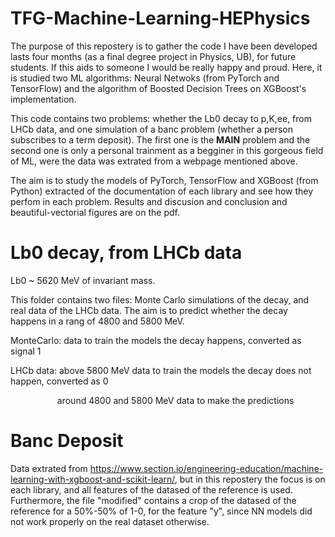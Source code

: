 # TFG-Machine-Learning-HEPhysics
The purpose of this repostery is to gather the code I have been developed lasts four months (as a final degree project in Physics, UB), for future students. If 
this aids to someone I would be really happy and proud. Here, it is studied two ML algorithms: Neural Netwoks (from PyTorch and TensorFlow) and the algorithm of Boosted Decision Trees on XGBoost's implementation.

This code contains two problems: whether the Lb0 decay to p,K,ee, from LHCb data, and one simulation of a banc problem (whether a person subscribes to a term deposit). The first one is the <strong>MAIN</strong> problem and the second one is only a personal trainment as a begginer in this gorgeous field of ML, were the data was extrated from a webpage mentioned above.

The aim is to study the models of PyTorch, TensorFlow and XGBoost (from Python) extracted of the documentation of each library and see how they perfom in each problem. Results and discusion and conclusion and beautiful-vectorial figures are on the pdf.

# Lb0 decay, from LHCb data
Lb0 ~ 5620 MeV of invariant mass.

This folder contains two files: Monte Carlo simulations of the decay, and real data of the LHCb data. The aim is to predict whether the decay happens in a rang of 4800 and 5800 MeV.

MonteCarlo: data to train the models the decay happens, converted as signal 1

LHCb data: above 5800 MeV data to train the models the decay does not happen, converted as 0

&nbsp;&nbsp;&nbsp;&nbsp;&nbsp;&nbsp;&nbsp;&nbsp;&nbsp;&nbsp;&nbsp;&nbsp;&nbsp;&nbsp;&nbsp;&nbsp;&nbsp;&nbsp;
           around 4800 and 5800 MeV data to make the predictions
           
# Banc Deposit
Data extrated from https://www.section.io/engineering-education/machine-learning-with-xgboost-and-scikit-learn/, but in this repostery the focus is on each library, and all features of the datased of the reference is used. Furthermore, the file "modified" contains a crop of the datased of the reference for a 50%-50% of 1-0, for the feature "y", since NN models did not work properly on the real dataset otherwise.
